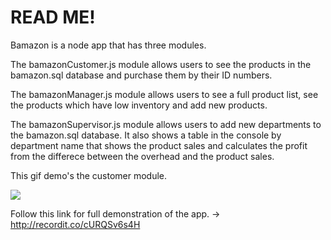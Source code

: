 <h1>READ ME!</h1>

Bamazon is a node app that has three modules. 

The bamazonCustomer.js module allows users to see the products in the bamazon.sql database and purchase them by their ID numbers.

The bamazonManager.js module allows users to see a full product list, see the products which have low inventory and add new products. 

The bamazonSupervisor.js module allows users to add new departments to the bamazon.sql database. It also shows a table in the console by department name that shows the product sales and calculates the profit from the differece between the overhead and the product sales.

This gif demo's the customer module.

<a href="http://g.recordit.co/cURQSv6s4H.gif"><img src="http://g.recordit.co/cURQSv6s4H.gif"></a>

Follow this link for full demonstration of the app. -> http://recordit.co/cURQSv6s4H
